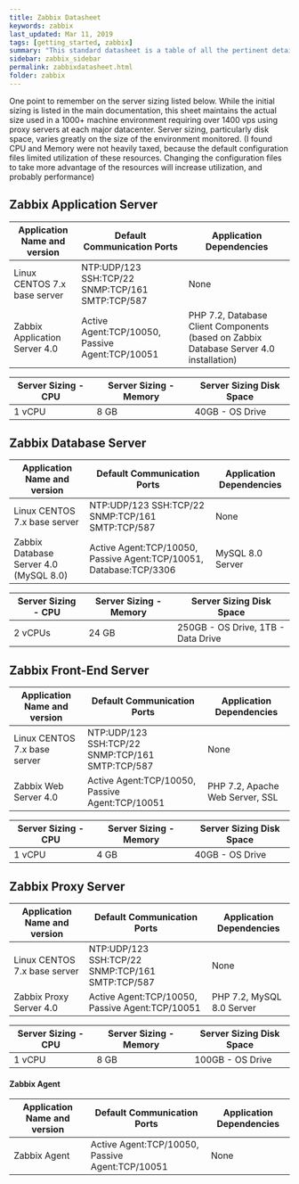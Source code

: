 ```yaml
---
title: Zabbix Datasheet
keywords: zabbix
last_updated: Mar 11, 2019
tags: [getting_started, zabbix]
summary: "This standard datasheet is a table of all the pertinent details related to a default Zabbix install I used during the creation of this documentation.It should provide a good start on what is needed, even if you vary from the standard (in Production, I varied much of this!)."
sidebar: zabbix_sidebar
permalink: zabbixdatasheet.html
folder: zabbix
---
```


One point to remember on the server sizing listed below. While the initial sizing is listed in the main documentation, this sheet maintains the actual size used in a 1000+ machine environment requiring over 1400 vps using proxy servers at each major datacenter. Server sizing, particularly disk space, varies greatly on the size of the environment monitored. (I found CPU and Memory were not heavily taxed, because the default configuration files limited utilization of these resources. Changing the configuration files to take more advantage of the resources will increase utilization, and probably performance)

## Zabbix Application Server ##

Application Name and version | Default Communication Ports | Application Dependencies
-----------------------------|-----------------------------|------------------------
Linux CENTOS 7.x base server| NTP:UDP/123 SSH:TCP/22 SNMP:TCP/161 SMTP:TCP/587 | None
Zabbix Application Server 4.0 | Active Agent:TCP/10050, Passive Agent:TCP/10051 | PHP 7.2, Database Client Components (based on Zabbix Database Server 4.0 installation)

Server Sizing - CPU | Server Sizing - Memory | Server Sizing Disk Space
--------------------|------------------------|------------------------
1 vCPU | 8 GB | 40GB - OS Drive


## Zabbix Database Server ##

Application Name and version | Default Communication Ports | Application Dependencies 
-----------------------------|-----------------------------|------------------------
Linux CENTOS 7.x base server| NTP:UDP/123 SSH:TCP/22 SNMP:TCP/161 SMTP:TCP/587 | None
Zabbix Database Server 4.0 (MySQL 8.0)| Active Agent:TCP/10050, Passive Agent:TCP/10051, Database:TCP/3306 | MySQL 8.0 Server

Server Sizing - CPU | Server Sizing - Memory | Server Sizing Disk Space
--------------------|------------------------|------------------------
2 vCPUs | 24 GB | 250GB - OS Drive, 1TB - Data Drive

## Zabbix Front-End Server ##

Application Name and version | Default Communication Ports | Application Dependencies 
-----------------------------|-----------------------------|------------------------
Linux CENTOS 7.x base server| NTP:UDP/123 SSH:TCP/22 SNMP:TCP/161 SMTP:TCP/587 | None
Zabbix Web Server 4.0 | Active Agent:TCP/10050, Passive Agent:TCP/10051 | PHP 7.2, Apache Web Server, SSL

Server Sizing - CPU | Server Sizing - Memory | Server Sizing Disk Space
--------------------|------------------------|------------------------
1 vCPU | 4 GB | 40GB - OS Drive

## Zabbix Proxy Server ##

Application Name and version | Default Communication Ports | Application Dependencies 
-----------------------------|-----------------------------|------------------------
Linux CENTOS 7.x base server| NTP:UDP/123 SSH:TCP/22 SNMP:TCP/161 SMTP:TCP/587 | None
Zabbix Proxy Server 4.0 | Active Agent:TCP/10050, Passive Agent:TCP/10051 | PHP 7.2, MySQL 8.0 Server

Server Sizing - CPU | Server Sizing - Memory | Server Sizing Disk Space
--------------------|------------------------|------------------------
1 vCPU | 8 GB | 100GB - OS Drive

#### Zabbix Agent ####

Application Name and version | Default Communication Ports | Application Dependencies 
-----------------------------|-----------------------------|------------------------
Zabbix Agent | Active Agent:TCP/10050, Passive Agent:TCP/10051 | None